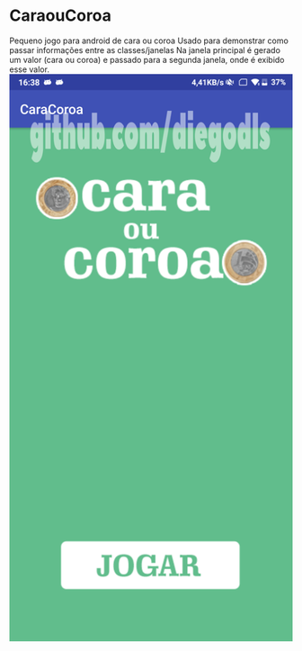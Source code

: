 # CaraouCoroa
Pequeno jogo para android de cara ou coroa
Usado para demonstrar como passar informações entre as classes/janelas
Na janela principal é gerado um valor (cara ou coroa) e passado para a segunda janela, onde é exibido esse valor.
![Exemplo](https://github.com/diegodls/CaraouCoroa/blob/master/cara_coroa_gif.gif)
